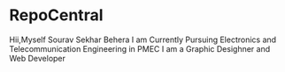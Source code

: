# RepoCentral
Hii,Myself Sourav Sekhar Behera 
I am Currently Pursuing Electronics and Telecommunication Engineering in PMEC
I am a Graphic Desighner and Web Developer
